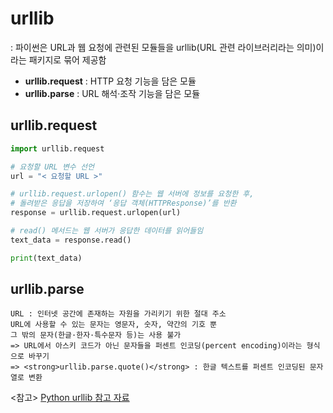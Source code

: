 # urllib
: 파이썬은 URL과 웹 요청에 관련된 모듈들을 urllib(URL 관련 라이브러리라는 의미)이라는 패키지로 묶어 제공함
+ <strong>urllib.request</strong> : HTTP 요청 기능을 담은 모듈
+ <strong>urllib.parse</strong> : URL 해석·조작 기능을 담은 모듈

## urllib.request
```python
import urllib.request

# 요청할 URL 변수 선언
url = "< 요청할 URL >" 

# urllib.request.urlopen() 함수는 웹 서버에 정보를 요청한 후,
# 돌려받은 응답을 저장하여 ‘응답 객체(HTTPResponse)’를 반환
response = urllib.request.urlopen(url)    

# read() 메서드는 웹 서버가 응답한 데이터를 읽어들임
text_data = response.read()                    

print(text_data)
```

## urllib.parse
```
URL : 인터넷 공간에 존재하는 자원을 가리키기 위한 절대 주소
URL에 사용할 수 있는 문자는 영문자, 숫자, 약간의 기호 뿐
그 밖의 문자(한글·한자·특수문자 등)는 사용 불가
=> URL에서 아스키 코드가 아닌 문자들을 퍼센트 인코딩(percent encoding)이라는 형식으로 바꾸기
=> <strong>urllib.parse.quote()</strong> : 한글 텍스트를 퍼센트 인코딩된 문자열로 변환
```

<참고> [Python urllib 참고 자료](https://python.bakyeono.net/chapter-11-5.html)
